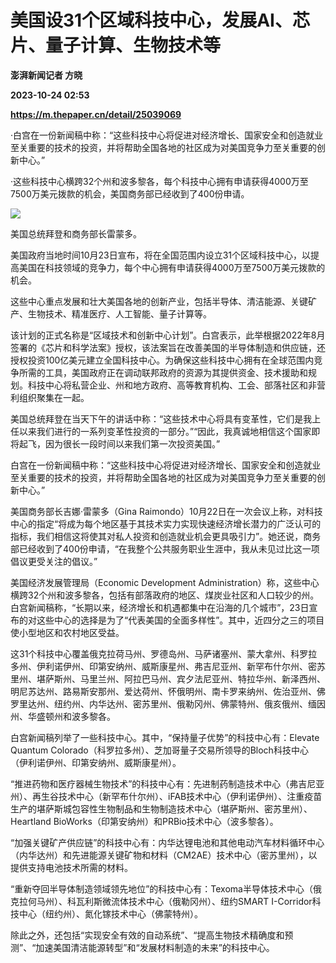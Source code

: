 # 美国设31个区域科技中心，发展AI、芯片、量子计算、生物技术等
**澎湃新闻记者 方晓**

**2023-10-24 02:53**

**https://m.thepaper.cn/detail/25039069**

·白宫在一份新闻稿中称：“这些科技中心将促进对经济增长、国家安全和创造就业至关重要的技术的投资，并将帮助全国各地的社区成为对美国竞争力至关重要的创新中心。”

·这些科技中心横跨32个州和波多黎各，每个科技中心拥有申请获得4000万至7500万美元拨款的机会，美国商务部已经收到了400份申请。

![](https://imagecloud.thepaper.cn/thepaper/image/275/386/262.jpg)

美国总统拜登和商务部长雷蒙多。

美国政府当地时间10月23日宣布，将在全国范围内设立31个区域科技中心，以提高美国在科技领域的竞争力，每个中心拥有申请获得4000万至7500万美元拨款的机会。

这些中心重点发展和壮大美国各地的创新产业，包括半导体、清洁能源、关键矿产、生物技术、精准医疗、人工智能、量子计算等。

该计划的正式名称是“区域技术和创新中心计划”。白宫表示，此举根据2022年8月签署的《芯片和科学法案》授权，该法案旨在改善美国的半导体制造和供应链，还授权投资100亿美元建立全国科技中心。为确保这些科技中心拥有在全球范围内竞争所需的工具，美国政府正在调动联邦政府的资源为其提供资金、技术援助和规划。科技中心将私营企业、州和地方政府、高等教育机构、工会、部落社区和非营利组织聚集在一起。

美国总统拜登在当天下午的讲话中称：“这些技术中心将具有变革性，它们是我上任以来我们进行的一系列变革性投资的一部分。”“因此，我真诚地相信这个国家即将起飞，因为很长一段时间以来我们第一次投资美国。”

白宫在一份新闻稿中称：“这些科技中心将促进对经济增长、国家安全和创造就业至关重要的技术的投资，并将帮助全国各地的社区成为对美国竞争力至关重要的创新中心。”

美国商务部长吉娜·雷蒙多（Gina Raimondo）10月22日在一次会议上称，对科技中心的指定“将成为每个地区基于其技术实力实现快速经济增长潜力的广泛认可的指标，我们相信这将使其对私人投资和创造就业机会更具吸引力”。她还说，商务部已经收到了400份申请，“在我整个公共服务职业生涯中，我从未见过比这一项倡议更受关注的倡议。”

美国经济发展管理局（Economic Development Administration）称，这些中心横跨32个州和波多黎各，包括有部落政府的地区、煤炭业社区和人口较少的州。白宫新闻稿称，“长期以来，经济增长和机遇都集中在沿海的几个城市”，23日宣布的对这些中心的选择是为了“代表美国的全面多样性”。其中，近四分之三的项目使小型地区和农村地区受益。

这31个科技中心覆盖俄克拉荷马州、罗德岛州、马萨诸塞州、蒙大拿州、科罗拉多州、伊利诺伊州、印第安纳州、威斯康星州、弗吉尼亚州、新罕布什尔州、密苏里州、堪萨斯州、马里兰州、阿拉巴马州、宾夕法尼亚州、特拉华州、新泽西州、明尼苏达州、路易斯安那州、爱达荷州、怀俄明州、南卡罗来纳州、佐治亚州、佛罗里达州、纽约州、内华达州、密苏里州、俄勒冈州、佛蒙特州、俄亥俄州、缅因州、华盛顿州和波多黎各。

白宫新闻稿列举了一些科技中心。其中，“保持量子优势”的科技中心有：Elevate Quantum Colorado（科罗拉多州）、芝加哥量子交易所领导的Bloch科技中心（伊利诺伊州、印第安纳州、威斯康星州）。

“推进药物和医疗器械生物技术”的科技中心有：先进制药制造技术中心（弗吉尼亚州）、再生谷技术中心（新罕布什尔州）、iFAB技术中心（伊利诺伊州）、注重疫苗生产的堪萨斯城包容性生物制品和生物制造技术中心（堪萨斯州、密苏里州）、Heartland BioWorks（印第安纳州）和PRBio技术中心（波多黎各）。

“加强关键矿产供应链”的科技中心有：内华达锂电池和其他电动汽车材料循环中心（内华达州）和先进能源关键矿物和材料（CM2AE）技术中心（密苏里州），以提供支持电池技术所需的材料。

“重新夺回半导体制造领域领先地位”的科技中心有：Texoma半导体技术中心（俄克拉何马州）、科瓦利斯微流体技术中心（俄勒冈州）、纽约SMART I-Corridor科技中心（纽约州）、氮化镓技术中心（佛蒙特州）。

除此之外，还包括“实现安全有效的自动系统”、“提高生物技术精确度和预测”、“加速美国清洁能源转型”和“发展材料制造的未来”的科技中心。